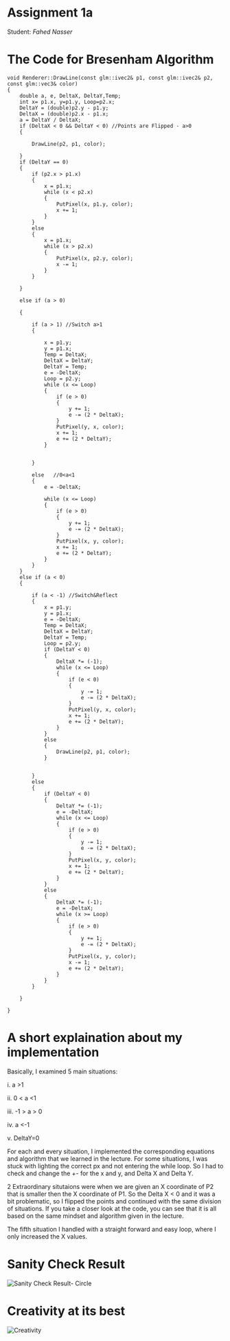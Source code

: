 Assignment 1a
=============

Student: *Fahed Nasser*


The Code for Bresenham Algorithm
================================

    void Renderer::DrawLine(const glm::ivec2& p1, const glm::ivec2& p2, const glm::vec3& color)
    {
        double a, e, DeltaX, DeltaY,Temp;
        int x= p1.x, y=p1.y, Loop=p2.x;
        DeltaY = (double)p2.y - p1.y;
        DeltaX = (double)p2.x - p1.x;
        a = DeltaY / DeltaX;
        if (DeltaX < 0 && DeltaY < 0) //Points are Flipped - a>0 
        {

            DrawLine(p2, p1, color);

        }
        if (DeltaY == 0)
        {
            if (p2.x > p1.x)
            {
                x = p1.x;
                while (x < p2.x)
                {
                    PutPixel(x, p1.y, color);
                    x += 1;
                }
            }
            else
            {
                x = p1.x;
                while (x > p2.x)
                {
                    PutPixel(x, p2.y, color);
                    x -= 1;
                }
            }

        }

        else if (a > 0)

        {
            
            if (a > 1) //Switch a>1
            {

                x = p1.y;
                y = p1.x;
                Temp = DeltaX;
                DeltaX = DeltaY;
                DeltaY = Temp;
                e = -DeltaX;
                Loop = p2.y;
                while (x <= Loop)
                {
                    if (e > 0)
                    {
                        y += 1;
                        e -= (2 * DeltaX);
                    }
                    PutPixel(y, x, color);
                    x += 1;
                    e += (2 * DeltaY);
                }

                
            }

            else   //0<a<1
            { 
                e = -DeltaX;

                while (x <= Loop)
                {
                    if (e > 0)
                    {
                        y += 1;
                        e -= (2 * DeltaX);
                    }
                    PutPixel(x, y, color);
                    x += 1;
                    e += (2 * DeltaY);
                }
            }
        }
        else if (a < 0)
        {
            
            if (a < -1) //Switch&Reflect
            {
                x = p1.y;
                y = p1.x;
                e = -DeltaX;
                Temp = DeltaX;
                DeltaX = DeltaY;
                DeltaY = Temp;
                Loop = p2.y;
                if (DeltaY < 0)
                {
                    DeltaX *= (-1);
                    while (x <= Loop)
                    {
                        if (e < 0)
                        {
                            y -= 1;
                            e -= (2 * DeltaX);
                        }
                        PutPixel(y, x, color);
                        x += 1;
                        e += (2 * DeltaY);
                    }
                }
                else
                {
                    DrawLine(p2, p1, color);
                }
                
                
            }
            else
            {
                if (DeltaY < 0)
                {
                    DeltaY *= (-1);
                    e = -DeltaX;
                    while (x <= Loop)
                    {
                        if (e > 0)
                        {
                            y -= 1;
                            e -= (2 * DeltaX);
                        }
                        PutPixel(x, y, color);
                        x += 1;
                        e += (2 * DeltaY);
                    }
                }
                else
                {
                    DeltaX *= (-1);
                    e = -DeltaX;
                    while (x >= Loop)
                    {
                        if (e > 0)
                        {
                            y += 1;
                            e -= (2 * DeltaX);
                        }
                        PutPixel(x, y, color);
                        x -= 1;
                        e += (2 * DeltaY);
                    }
                }
            }
        
        }

    }

A short explaination about my implementation
============================================

Basically, I examined 5 main situations:

i. a &gt;1

ii. 0 &lt; a &lt;1

iii. -1 &gt; a &gt; 0

iv. a &lt;-1

v. DeltaY=0

For each and every situation, I implemented the corresponding equations and algorithm that we learned in the lecture.
For some situations, I was stuck with lighting the correct px and not entering the while loop. So I had to check and change the +- for the x and y, and Delta X and Delta Y.

2 Extraordinary situtaions were when we are given an X coordinate of P2 that is smaller then the X coordinate of P1. So the Delta X &lt; 0 and it was a bit problematic, so I flipped the points and continued with the same division of situations.
If you take a closer look at the code, you can see that it is all based on the same mindset and algorithm given in the lecture.

The fifth situation I handled with a straight forward and easy loop, where I only increased the X values.

Sanity Check Result
===================

![Sanity Check Result- Circle](https://github.com/HaifaGraphicsCourses/computergraphics2021-fahed-nasser/blob/main/Pictures/Circle.jpg)

Creativity at its best
======================

![Creativity](https://github.com/HaifaGraphicsCourses/computergraphics2021-fahed-nasser/blob/main/Pictures/Creative.jpg)
